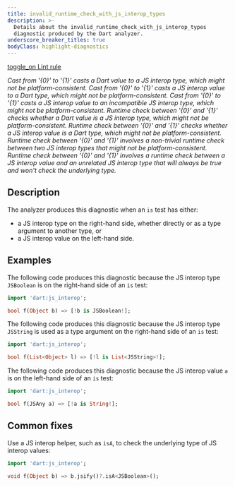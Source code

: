 ```yaml
---
title: invalid_runtime_check_with_js_interop_types
description: >-
  Details about the invalid_runtime_check_with_js_interop_types
  diagnostic produced by the Dart analyzer.
underscore_breaker_titles: true
bodyClass: highlight-diagnostics
---
```


<div class="tags">
  <a class="tag-label"
      href="/tools/linter-rules/invalid_runtime_check_with_js_interop_types"
      title="Learn about the lint rule that enables this diagnostic."
      aria-label="Learn about the lint rule that enables this diagnostic."
      target="_blank">
    <span class="material-symbols" aria-hidden="true">toggle_on</span>
    <span>Lint rule</span>
  </a>
</div>

_Cast from '{0}' to '{1}' casts a Dart value to a JS interop type, which might not be platform-consistent._
_Cast from '{0}' to '{1}' casts a JS interop value to a Dart type, which might not be platform-consistent._
_Cast from '{0}' to '{1}' casts a JS interop value to an incompatible JS interop type, which might not be platform-consistent._
_Runtime check between '{0}' and '{1}' checks whether a Dart value is a JS interop type, which might not be platform-consistent._
_Runtime check between '{0}' and '{1}' checks whether a JS interop value is a Dart type, which might not be platform-consistent._
_Runtime check between '{0}' and '{1}' involves a non-trivial runtime check between two JS interop types that might not be platform-consistent._
_Runtime check between '{0}' and '{1}' involves a runtime check between a JS interop value and an unrelated JS interop type that will always be true and won't check the underlying type._

## Description

The analyzer produces this diagnostic when an `is` test has either:
- a JS interop type on the right-hand side, whether directly or as a type
  argument to another type, or
- a JS interop value on the left-hand side.

## Examples

The following code produces this diagnostic because the JS interop type
`JSBoolean` is on the right-hand side of an `is` test:

```dart
import 'dart:js_interop';

bool f(Object b) => [!b is JSBoolean!];
```

The following code produces this diagnostic because the JS interop type
`JSString` is used as a type argument on the right-hand side of an `is`
test:

```dart
import 'dart:js_interop';

bool f(List<Object> l) => [!l is List<JSString>!];
```

The following code produces this diagnostic because the JS interop value
`a` is on the left-hand side of an `is` test:

```dart
import 'dart:js_interop';

bool f(JSAny a) => [!a is String!];
```

## Common fixes

Use a JS interop helper, such as `isA`, to check the underlying type of
JS interop values:

```dart
import 'dart:js_interop';

void f(Object b) => b.jsify()?.isA<JSBoolean>();
```
